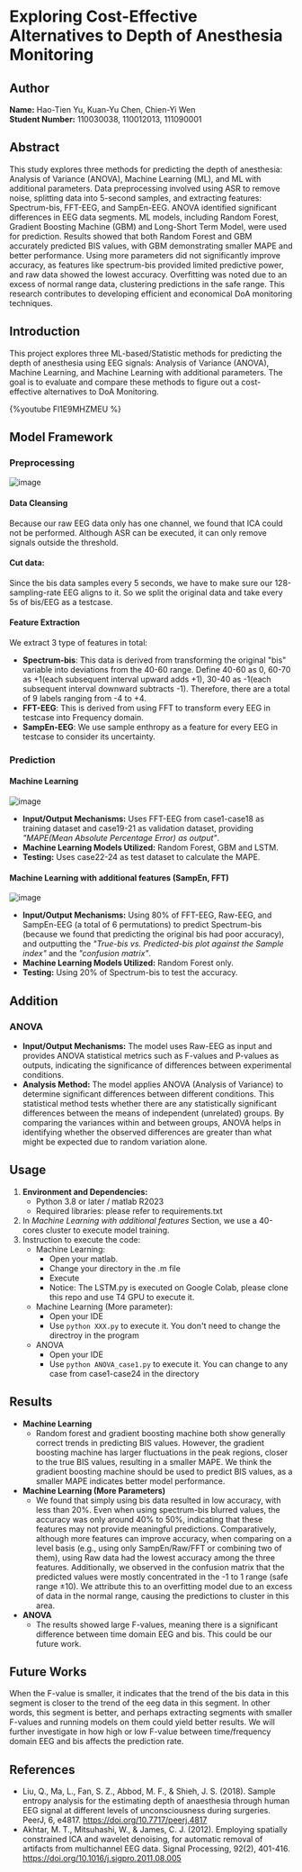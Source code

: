 # Exploring Cost-Effective Alternatives to Depth of Anesthesia Monitoring
 
## Author
**Name:** Hao-Tien Yu, Kuan-Yu Chen, Chien-Yi Wen  
**Student Number:** 110030038, 110012013, 111090001

## Abstract
This study explores three methods for predicting the depth of anesthesia: Analysis of Variance (ANOVA), Machine Learning (ML), and ML with additional parameters. Data preprocessing involved using ASR to remove noise, splitting data into 5-second samples, and extracting features: Spectrum-bis, FFT-EEG, and SampEn-EEG. ANOVA identified significant differences in EEG data segments. ML models, including Random Forest, Gradient Boosting Machine (GBM) and Long-Short Term Model, were used for prediction. Results showed that both Random Forest and GBM accurately predicted BIS values, with GBM demonstrating smaller MAPE and better performance. Using more parameters did not significantly improve accuracy, as features like spectrum-bis provided limited predictive power, and raw data showed the lowest accuracy. Overfitting was noted due to an excess of normal range data, clustering predictions in the safe range. This research contributes to developing efficient and economical DoA monitoring techniques.

## Introduction
This project explores three ML-based/Statistic methods for predicting the depth of anesthesia using EEG signals: Analysis of Variance (ANOVA), Machine Learning, and Machine Learning with additional parameters. The goal is to evaluate and compare these methods to figure out a cost-effective alternatives to DoA Monitoring.

{%youtube Fl1E9MHZMEU %}

## Model Framework

### Preprocessing
![image](https://hackmd.io/_uploads/rkn8FQJBR.png)

#### Data Cleansing
Because our raw EEG data only has one channel, we found that ICA could not be performed. Although ASR can be executed, it can only remove signals outside the threshold.



#### Cut data:
Since the bis data samples every 5 seconds, we have to make sure our 128-sampling-rate EEG aligns to it. So we split the original data and take every 5s of bis/EEG as a testcase.

#### Feature Extraction
We extract 3 type of features in total:
* **Spectrum-bis**: This data is derived from transforming the original "bis" variable into deviations from the 40-60 range. Define 40-60 as 0, 60-70 as +1(each subsequent interval upward adds +1), 30-40 as -1(each subsequent interval downward subtracts -1). Therefore, there are a total of 9 labels ranging from -4 to +4.
* **FFT-EEG**: This is derived from using FFT to transform every EEG in testcase into Frequency domain.
* **SampEn-EEG**: We use sample enthropy as a feature for every EEG in testcase to consider its uncertainty.


### Prediction

#### Machine Learning
![image](https://hackmd.io/_uploads/HyphoN1H0.png)
- **Input/Output Mechanisms:** Uses FFT-EEG from case1-case18 as training dataset and case19-21 as validation dataset, providing *"MAPE(Mean Absolute Percentage Error) as output"*.
- **Machine Learning Models Utilized:** Random Forest, GBM and LSTM.
- **Testing:** Uses case22-24 as test dataset to calculate the MAPE.

#### Machine Learning with additional features (SampEn, FFT)
![image](https://hackmd.io/_uploads/ryZjSUJBC.png)
- **Input/Output Mechanisms:** Using 80% of FFT-EEG, Raw-EEG, and SampEn-EEG (a total of 6 permutations) to predict Spectrum-bis (because we found that predicting the original bis had poor accuracy), and outputting the *"True-bis vs. Predicted-bis plot against the Sample index"* and the *"confusion matrix"*.
- **Machine Learning Models Utilized:** Random Forest only.
- **Testing:** Using 20% of Spectrum-bis to test the accuracy.

## Addition
### ANOVA
- **Input/Output Mechanisms:** The model uses Raw-EEG as input and provides ANOVA statistical metrics such as F-values and P-values as outputs, indicating the significance of differences between experimental conditions.
- **Analysis Method:** The model applies ANOVA (Analysis of Variance) to determine significant differences between different conditions. This statistical method tests whether there are any statistically significant differences between the means of independent (unrelated) groups. By comparing the variances within and between groups, ANOVA helps in identifying whether the observed differences are greater than what might be expected due to random variation alone.


## Usage
1. **Environment and Dependencies:**
   - Python 3.8 or later / matlab R2023
   - Required libraries: please refer to requirements.txt
2. In *Machine Learning with additional features* Section, we use a 40-cores cluster to execute model training.
3. Instruction to execute the code:
    * Machine Learning:
        - Open your matlab.
        - Change your directory in the .m file
        - Execute
        - Notice: The LSTM.py is executed on Google Colab, please clone this repo and use T4 GPU to execute it.
    * Machine Learning (More parameter):
        - Open your IDE
        - Use `python XXX.py` to execute it. You don't need to change the directroy in the program
    * ANOVA
        - Open your IDE
        - Use `python ANOVA_case1.py` to execute it. You can change to any case from case1-case24 in the directory


## Results
- **Machine Learning** 
    - Random forest and gradient boosting machine both show generally correct trends in predicting BIS values. However, the gradient boosting machine has larger fluctuations in the peak regions, closer to the true BIS values, resulting in a smaller MAPE. We think the gradient boosting machine should be used to predict BIS values, as a smaller MAPE indicates better model performance.
- **Machine Learning (More Parameters)** 
    - We found that simply using bis data resulted in low accuracy, with less than 20%. Even when using spectrum-bis blurred values, the accuracy was only around 40% to 50%, indicating that these features may not provide meaningful predictions. Comparatively, although more features can improve accuracy, when comparing on a level basis (e.g., using only SampEn/Raw/FFT or combining two of them), using Raw data had the lowest accuracy among the three features. Additionally, we observed in the confusion matrix that the predicted values were mostly concentrated in the -1 to 1 range (safe range ±10). We attribute this to an overfitting model due to an excess of data in the normal range, causing the predictions to cluster in this area.
- **ANOVA**
    - The results showed large F-values, meaning there is a significant difference between time domain EEG and bis. This could be our future work.

## Future Works
When the F-value is smaller, it indicates that the trend of the bis data in this segment is closer to the trend of the eeg data in this segment. In other words, this segment is better, and perhaps extracting segments with smaller F-values and running models on them could yield better results. We will further investigate in how high or low F-value between time/frequency domain EEG and bis affects the prediction rate.

## References
* Liu, Q., Ma, L., Fan, S. Z., Abbod, M. F., & Shieh, J. S. (2018). Sample entropy analysis for the estimating depth of anaesthesia through human EEG signal at different levels of unconsciousness during surgeries. PeerJ, 6, e4817. https://doi.org/10.7717/peerj.4817
* Akhtar, M. T., Mitsuhashi, W., & James, C. J. (2012). Employing spatially constrained ICA and wavelet denoising, for automatic removal of artifacts from multichannel EEG data. Signal Processing, 92(2), 401-416. https://doi.org/10.1016/j.sigpro.2011.08.005
